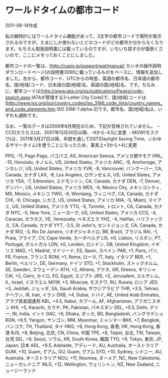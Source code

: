 # ワールドタイムの都市コード

2011-08-14作成

私の腕時計にはワールドタイム機能があって、3文字の都市コードで場所が表示されるのですが、たまにしか使わないとどのコードがどの都市か分からなくなります。もちろん取扱説明書には載っているのですが、いちいち探すのが面倒くさいので、ここにメモっておくことにしました。

都市コードの一覧は、[http://casio.jp/support/wat/manual/ カシオの操作説明ダウンロードページ]の説明書3090に載っているものをベースに、情報を追加しました。左から、都市コード、UTCからの時差、英語の都市名、日本語の都市名、国(地域)コード、日本語の国(地域)名、英語の国(地域)名、です。ちなみに、都市コードは[http://www.iata.org/ps/publications/Pages/code-search.aspx IATAが管理する3-Letter City Code]で、国(地域)コードは[http://www.iso.org/iso/country_codes/iso_3166_code_lists/country_names_and_code_elements.htm ISO 3166-1 alpha-2]です。都市名、国(地域)名は、いずれも通称です。

なお、一覧のデータは2006年6月現在のため、下記が反映されていません。
・CCS(カラカス)は、2007年12月30日以降、-4から-4.5に変更
・MOW(モスクワ)は、2011年3月27日以降、年間を通してDST(Daylight Saving Time、いわゆるサマータイム)を使うことになったため、事実上+3から+4に変更

PPG, -11, Pago Pago, パゴパゴ, AS, American Samoa, アメリカ領サモア
HNL, -10, Honolulu, ホノルル, US, United States, アメリカ
ANC, -9, Anchorage, アンカレジ, US, United States, アメリカ
YVR, -8, Vancouver, バンクーバー, CA, Canada, カナダ
LAX, -8, Los Angeles, ロサンゼルス, US, United States, アメリカ
YEA, -7, Edmonton, エドモントン, CA, Canada, カナダ
DEN, -7, Denver, デンバー, US, United States, アメリカ
MEX, -6, Mexico City, メキシコシティ, MX, Mexico, メキシコ
YWG, -6, Winnipeg, ウィニペグ, CA, Canada, カナダ
CHI, -6, Chicago, シカゴ, US, United States, アメリカ
MIA, -5, Miami, マイアミ, US, United States, アメリカ
YTO, -5, Toronto, トロント, CA, Canada, カナダ
NYC, -5, New York, ニューヨーク, US, United States, アメリカ
CCS, -4, Caracas, カラカス, VE, Venezuela, ベネズエラ
YHZ, -4, Halifax, ハリファックス, CA, Canada, カナダ
YYT, -3.5, St John's, セントジョンズ, CA, Canada, カナダ
RIO, -3, Rio De Janeiro, リオデジャネイロ, BR, Brazil, ブラジル
RAI, -1, Praia, プライア, CV, Cape Verde, カーボベルデ
LIS, ±0, Lisbon, リスボン, PT, Portugal, ポルトガル
LON, ±0, London, ロンドン, GB, United Kingdom, イギリス
MAD, +1, Madrid, マドリード, ES, Spain, スペイン
PAR, +1, Paris, パリ, FR, France, フランス
ROM, +1, Rome, ローマ, IT, Italy, イタリア
BER, +1, Berlin, ベルリン, DE, Germany, ドイツ
STO, +1, Stockholm, ストックホルム, SE, Sweden, スウェーデン
ATH, +2, Athens, アテネ, GR, Greece, ギリシャ
CAI, +2, Cairo, カイロ, EG, Egypt, エジプト
JRS, +2, Jerusalem, エルサレム, IL, Israel, イスラエル
MOW, +3, Moscow, モスクワ, RU, Russia, ロシア
JED, +3, Jeddah, ジェッダ, SA, Saudi Arabia, サウジアラビア
THR, +3.5, Tehran, テヘラン, IR, Iran, イラン
DXB, +4, Dubai, ドバイ, AE, United Arab Emirates, アラブ首長国連邦
KBL, +4.5, Kabul, カブール, AF, Afghanistan, アフガニスタン
KHI, +5, Karachi, カラチ, PK, Pakistan, パキスタン
DEL, +5.5, Delhi, デリー, IN, India, インド
DAC, +6, Dhaka, ダッカ, BD, Bangladesh, バングラデシュ
RGN, +6.5, Yangon, ヤンゴン, MM, Myanmar, ミャンマー
BKK, +7, Bangkok, バンコク, TH, Thailand, タイ
HKG, +8, Hong Kong, 香港, HK, Hong Kong, 香港
BJS, +8, Beijing, 北京, CN, China, 中国
TPE, +8, Taipei, 台北, TW, Taiwan, 台湾
SEL, +9, Seoul, ソウル, KR, South Korea, 韓国
TYO, +9, Tokyo, 東京, JP, Japan, 日本
ADL, +9.5, Adelaide, アデレード, AU, Australia, オーストラリア
GUM, +10, Guam, グアム, GU, Guam, グアム
SYD, +10, Sydney, シドニー, AU, Australia, オーストラリア
NOU, +11, Noumea, ヌーメア, NC, New Caledonia, ニューカレドニア
WLG, +12, Wellington, ウェリントン, NZ, New Zealand, ニュージーランド
